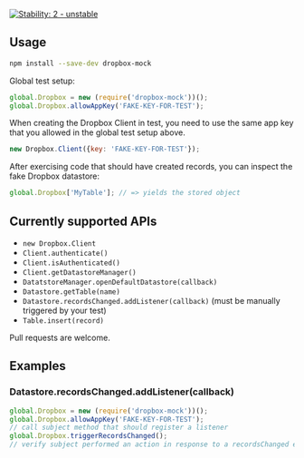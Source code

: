 [![Stability: 2 - unstable](http://img.shields.io/badge/stability-unstable-yellow.svg)](http://nodejs.org/api/documentation.html#documentation_stability_index)

## Usage

```bash
npm install --save-dev dropbox-mock
```

Global test setup:

```javascript
global.Dropbox = new (require('dropbox-mock'))();
global.Dropbox.allowAppKey('FAKE-KEY-FOR-TEST');
```

When creating the Dropbox Client in test, you need to use the same app key that you allowed in the global test setup above.

```javascript
new Dropbox.Client({key: 'FAKE-KEY-FOR-TEST'});
```

After exercising code that should have created records, you can inspect the fake Dropbox datastore:

```javascript
global.Dropbox['MyTable']; // => yields the stored object
```

## Currently supported APIs

 - `new Dropbox.Client`
 - `Client.authenticate()`
 - `Client.isAuthenticated()`
 - `Client.getDatastoreManager()`
 - `DatatstoreManager.openDefaultDatastore(callback)`
 - `Datastore.getTable(name)`
 - `Datastore.recordsChanged.addListener(callback)` (must be manually triggered by your test)
 - `Table.insert(record)`

Pull requests are welcome.

## Examples

### Datastore.recordsChanged.addListener(callback)

```javascript
global.Dropbox = new (require('dropbox-mock'))();
global.Dropbox.allowAppKey('FAKE-KEY-FOR-TEST');
// call subject method that should register a listener
global.Dropbox.triggerRecordsChanged();
// verify subject performed an action in response to a recordsChanged event
```